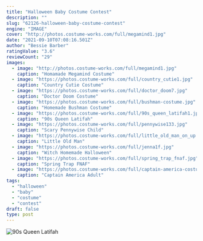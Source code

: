 ```yaml
---
title: "Halloween Baby Costume Contest"
description: ""
slug: "62126-halloween-baby-costume-contest"
engine: "IMAGE"
cover: "http://photos.costume-works.com/full/megamind1.jpg"
date: "2021-09-10T07:08:16.501Z"
author: "Bessie Barber"
ratingValue: "3.6"
reviewCount: "29"
images:
  - image: "http://photos.costume-works.com/full/megamind1.jpg"
    caption: "Homamade Megamind Costume"
  - image: "https://photos.costume-works.com/full/country_cutie1.jpg"
    caption: "Country Cutie Costume"
  - image: "https://photos.costume-works.com/full/doctor_doom7.jpg"
    caption: "Doctor Doom Costume"
  - image: "https://photos.costume-works.com/full/bushman-costume.jpg"
    caption: "Homemade Bushman Costume"
  - image: "https://photos.costume-works.com/full/90s_queen_latifah1.jpg"
    caption: "90s Queen Latifah"
  - image: "https://photos.costume-works.com/full/pennywise133.jpg"
    caption: "Scary Pennywise Child"
  - image: "https://photos.costume-works.com/full/little_old_man_on_up.jpg"
    caption: "Little Old Man"
  - image: "https://photos.costume-works.com/full/jenna1f.jpg"
    caption: "Witch Homemade Halloween"
  - image: "https://photos.costume-works.com/full/spring_trap_fnaf.jpg"
    caption: "Spring Trap FNAF"
  - image: "https://photos.costume-works.com/full/captain-america-costume.jpg"
    caption: "Captain America Adult"
tags:
  - "halloween"
  - "baby"
  - "costume"
  - "contest"
draft: false
type: post
---
```



![90s Queen Latifah](https://photos.costume-works.com/full/90s_queen_latifah1.jpg "90s Queen Latifah")


<!--inArticleAds-->

<!--galleryOne-->


<!--inArticleAds-->

<!--galleryTwo-->


<!--galleryThree-->

